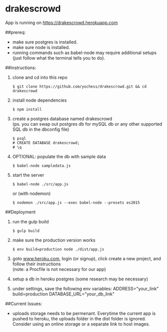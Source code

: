 # drakescrowd

App is running on https://drakescrowd.herokuapp.com

##prereq: 
  - make sure postgres is installed.
  - make sure node is installed.
  - running commands such as babel-node may require additional setups (just follow what the terminal tells you to do).

##instructions:
1. clone and cd into this repo
    ```
    $ git clone https://github.com/yochess/drakescrowd.git && cd drakescrowd
    ```
    
2. install node dependencies
    ```
    $ npm install
    ```
    
3. create a postgres database named drakescrowd  
   (ps. you can swap out postgres db for mySQL db or any other supported SQL db in the dbconfig file)
    ```
    $ psql
    # CREATE DATABASE drakescrowd;
    # \q
    ```
    
3. OPTIONAL: populate the db with sample data
    ```
    $ babel-node sampledata.js
    ```

4. start the server
    ```
    $ babel-node ./src/app.js
    ```
    or (with nodemon)
    ```
    $ nodemon ./src/app.js --exec babel-node --presets es2015
    ```

##Deployment
1. run the gulp build
    ```
    $ gulp build
    ```
    
2. make sure the production version works
    ```
    $ env build=production node ./dist/app.js
    ```

3. goto www.heroku.com, login (or signup), click create a new project, and follow their instructions  
    (note: a Procfile is not necessary for our app)
4. setup a db in heroku postgres (some research may be necessary)
5. under settings, save the following env variables:
    ADDRESS="your_link"
    build=production
    DATABASE_URL="your_db_link"

##Current Issues:  
  - uploads storage needs to be permenant. Everytime the current app is pushed to heroku, the uploads folder in the dist folder is ignored. Consider using an online storage or a separate link to host images. 
